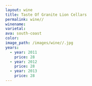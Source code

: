 ```yaml
---
layout: wine
title: Taste Of Granite Lion Cellars
permalink: wine//
winename:
varietal:
ava: south-coast
color:
image_path: /images/wine//.jpg
years:
  - year: 2011
    price: 28
  - year: 2012
    price: 28
  - year: 2013
    price: 28
---
```

